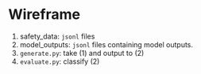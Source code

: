 # Wireframe

1. safety_data: `jsonl` files
2. model_outputs: `jsonl` files containing model outputs.
3. `generate.py`: take (1) and output to (2)
4. `evaluate.py`: classify (2)